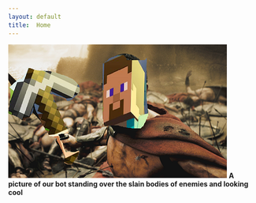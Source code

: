 ```yaml
---
layout: default
title:  Home
---
```


![asdf](pics/pic.png)
**A picture of our bot standing over the slain bodies of enemies and looking cool**
